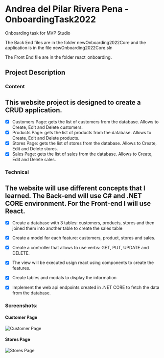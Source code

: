 # Andrea del Pilar Rivera Pena - OnboardingTask2022
Onboarding task for MVP Studio

<p>The Back End files are in the folder newOnboarding2022Core and the application is in the file newOnboarding2022Core.sln</p>
<p>The Front End file are in the folder react_onboarding.</p>


## Project Description

### Content

## This website project is designed to create a CRUD application. 

- [x] Customers Page: gets the list of customers from the database. Allows to Create, Edit and Delete customers. 
- [x] Products Page: gets the list of products from the database. Allows to Create, Edit and Delete products. 
- [x] Stores Page: gets the list of stores from the database. Allows to Create, Edit and Delete stores. 
- [x] Sales Page: gets the list of sales from the database. Allows to Create, Edit and Delete sales. 

### Technical

## The website will use different concepts that I learned. The Back-end will use C# and .NET CORE environment. For the Front-end I will use React.

- [x] Create a database with 3 tables: customers, products, stores and then joined them into another table to create the sales table
- [x] Create a model for each feature: customers, product, stores and sales.
- [x] Create a controller that allows to use verbs: GET, PUT, UPDATE and DELETE.
- [x] The view will be executed usign react using components to create the features.
- [x] Create tables and modals to display the information
- [x] Implement the web api endpoints created in .NET CORE to fetch the data from the database.


### Screenshots:

#### Customer Page

![ Customer Page ](../react_onboarding/public/images/screenshot_stores)

#### Stores Page

![ Stores Page ](../react_onboarding/public/images/screenshot_stores)


